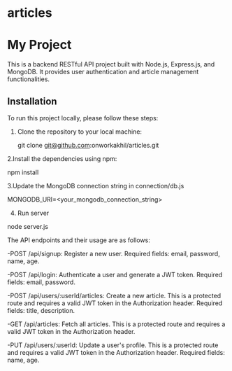 # articles


# My Project

This is a backend RESTful API project built with Node.js, Express.js, and MongoDB. It provides user authentication and article management functionalities.

## Installation

To run this project locally, please follow these steps:

1. Clone the repository to your local machine:


   git clone git@github.com:onworkakhil/articles.git


2.Install the dependencies using npm:

  npm install


3.Update the MongoDB connection string in connection/db.js

  MONGODB_URI=<your_mongodb_connection_string>


4. Run server

  node server.js



The API endpoints and their usage are as follows:

-POST /api/signup: Register a new user. Required fields: email, password, name, age.

-POST /api/login: Authenticate a user and generate a JWT token. Required fields: email, password.

-POST /api/users/:userId/articles: Create a new article. This is a protected route and requires a valid JWT token in the Authorization header. Required fields: title, description.

-GET /api/articles: Fetch all articles. This is a protected route and requires a valid JWT token in the Authorization header.

-PUT /api/users/:userId: Update a user's profile. This is a protected route and requires a valid JWT token in the Authorization header. Required fields: name, age.


